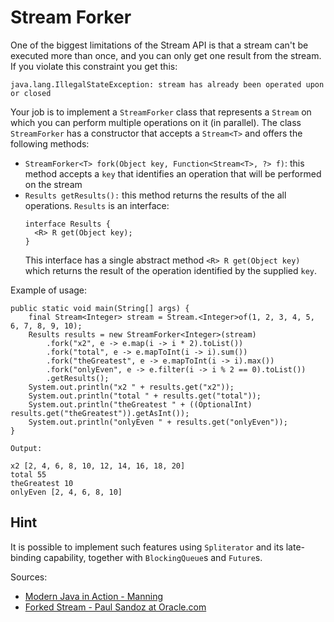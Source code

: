 # Stream Forker
One of the biggest limitations of the Stream API is that a stream can't be
executed more than once, and you can only get one result from the stream.
If you violate this constraint you get this:
```
java.lang.IllegalStateException: stream has already been operated upon or closed
```
Your job is to implement a `StreamForker` class that represents a `Stream`
on which you can perform multiple operations on it (in parallel). The class `StreamForker` has a
constructor that accepts a `Stream<T>` and offers the following methods:
- `StreamForker<T> fork(Object key, Function<Stream<T>, ?> f)`: this method accepts a
`key` that identifies an operation that will be performed on the stream
- `Results getResults():` this method returns the results of the all
operations. `Results` is an interface:
  ```
  interface Results {
    <R> R get(Object key);
  }
  ```
  This interface has a single abstract method `<R> R get(Object key)` which
  returns the result of the operation identified by the supplied `key`.

Example of usage:
```
public static void main(String[] args) {
    final Stream<Integer> stream = Stream.<Integer>of(1, 2, 3, 4, 5, 6, 7, 8, 9, 10);
    Results results = new StreamForker<Integer>(stream)
        .fork("x2", e -> e.map(i -> i * 2).toList())
        .fork("total", e -> e.mapToInt(i -> i).sum())
        .fork("theGreatest", e -> e.mapToInt(i -> i).max())
        .fork("onlyEven", e -> e.filter(i -> i % 2 == 0).toList())
        .getResults();
    System.out.println("x2 " + results.get("x2"));
    System.out.println("total " + results.get("total"));
    System.out.println("theGreatest " + ((OptionalInt) results.get("theGreatest")).getAsInt());
    System.out.println("onlyEven " + results.get("onlyEven"));
}

Output:

x2 [2, 4, 6, 8, 10, 12, 14, 16, 18, 20]
total 55
theGreatest 10
onlyEven [2, 4, 6, 8, 10]
```
## Hint
It is possible to implement such features using `Spliterator` and its
late-binding capability, together with `BlockingQueue`s and `Future`s.

Sources: 
- [Modern Java in Action - Manning](https://www.manning.com/books/modern-java-in-action)
- [Forked Stream - Paul Sandoz at Oracle.com](https://mail.openjdk.org/pipermail/lambda-dev/2013-November/011516.html)